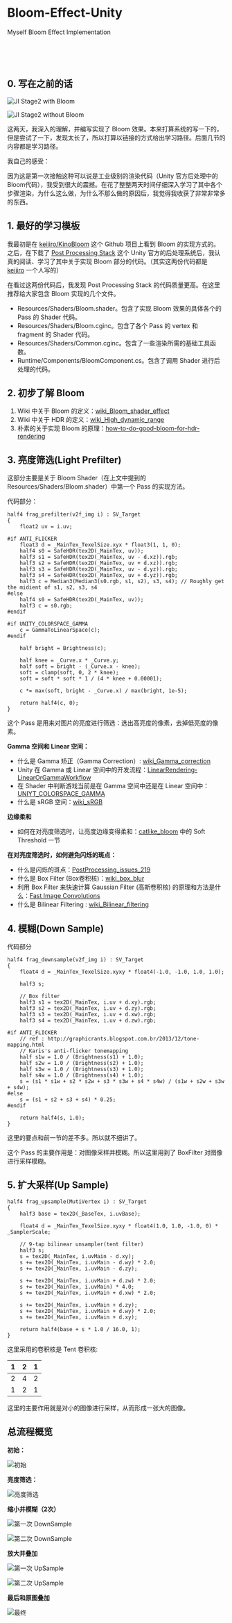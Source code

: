 # Bloom-Effect-Unity

Myself Bloom Effect Implementation

<br />
<br />
<br />

## 0. 写在之前的话

![JI Stage2 with Bloom][1]

![JI Stage2 without Bloom][2]

这两天，我深入的理解，并编写实现了 Bloom 效果。本来打算系统的写一下的，但是尝试了一下，发现太长了，所以打算以链接的方式给出学习路径。后面几节的内容都是学习路径。

我自己的感受：

因为这是第一次接触这种可以说是工业级别的渲染代码（Unity 官方后处理中的Bloom代码），我受到很大的震撼。在花了整整两天时间仔细深入学习了其中各个步骤渲染，为什么这么做，为什么不那么做的原因后，我觉得我收获了非常非常多的东西。

<!-- more -->

## 1. 最好的学习模板

我最初是在 [keijiro/KinoBloom](https://github.com/keijiro/KinoBloom) 这个 Github 项目上看到 Bloom 的实现方式的。之后，在下载了 [Post Processing Stack](https://assetstore.unity.com/packages/essentials/post-processing-stack-83912) 这个 Unity 官方的后处理系统后，我认真的阅读、学习了其中关于实现 Bloom 部分的代码。（其实这两份代码都是 [keijiro](https://github.com/keijiro) 一个人写的）

在看过这两份代码后，我发现 Post Processing Stack 的代码质量更高。在这里推荐给大家包含 Bloom 实现的几个文件。

+ Resources/Shaders/Bloom.shader。包含了实现 Bloom 效果的具体各个的 Pass 的 Shader 代码。
+ Resources/Shaders/Bloom.cginc。包含了各个 Pass 的 vertex 和 fragment 的 Shader 代码。
+ Resources/Shaders/Common.cginc。包含了一些渲染所需的基础工具函数。
+ Runtime/Components/BloomComponent.cs。包含了调用 Shader 进行后处理的代码。


## 2. 初步了解 Bloom

1. Wiki 中关于 Bloom 的定义：[wiki_Bloom_shader_effect](https://en.wikipedia.org/wiki/Bloom_(shader_effect))
2. Wiki 中关于 HDR 的定义：[wiki_High_dynamic_range](https://en.wikipedia.org/wiki/High_dynamic_range)
3. 朴素的关于实现 Bloom 的原理：[how-to-do-good-bloom-for-hdr-rendering](http://harkal.sylphis3d.com/2006/05/20/how-to-do-good-bloom-for-hdr-rendering/)

## 3. 亮度筛选(Light Prefilter)

这部分主要是关于 Bloom Shader（在上文中提到的Resources/Shaders/Bloom.shader）中第一个 Pass 的实现方法。

代码部分：
```hlsl
half4 frag_prefilter(v2f_img i) : SV_Target
{
    float2 uv = i.uv;

#if ANTI_FLICKER
    float3 d = _MainTex_TexelSize.xyx * float3(1, 1, 0);
    half4 s0 = SafeHDR(tex2D(_MainTex, uv));
    half3 s1 = SafeHDR(tex2D(_MainTex, uv - d.xz)).rgb;
    half3 s2 = SafeHDR(tex2D(_MainTex, uv + d.xz)).rgb;
    half3 s3 = SafeHDR(tex2D(_MainTex, uv - d.yz)).rgb;
    half3 s4 = SafeHDR(tex2D(_MainTex, uv + d.yz)).rgb;
    half3 c = Median3(Median3(s0.rgb, s1, s2), s3, s4); // Roughly get the midient of s1, s2, s3, s4
#else
    half4 s0 = SafeHDR(tex2D(_MainTex, uv));
    half3 c = s0.rgb;
#endif

#if UNITY_COLORSPACE_GAMMA
    c = GammaToLinearSpace(c);
#endif

    half bright = Brightness(c);

    half knee = _Curve.x * _Curve.y;
    half soft = bright - (_Curve.x - knee);
    soft = clamp(soft, 0, 2 * knee);
    soft = soft * soft * 1 / (4 * knee + 0.00001);

    c *= max(soft, bright - _Curve.x) / max(bright, 1e-5);

    return half4(c, 0);
}
```


这个 Pass 是用来对图片的亮度进行筛选：选出高亮度的像素，去掉低亮度的像素。

**Gamma 空间和 Linear 空间：**

+ 什么是 Gamma 矫正（Gamma Correction）: [wiki_Gamma_correction](https://en.wikipedia.org/wiki/Gamma_correction)
+ Unity 在 Gamma 或 Linear 空间中的开发流程：[LinearRendering-LinearOrGammaWorkflow](https://docs.unity3d.com/Manual/LinearRendering-LinearOrGammaWorkflow.html)
+ 在 Shader 中判断游戏当前是在 Gamma 空间中还是在 Linear 空间中：[UNIYT_COLORSPACE_GAMMA](https://docs.unity3d.com/ScriptReference/Rendering.BuiltinShaderDefine.UNITY_COLORSPACE_GAMMA.html)
+ 什么是 sRGB 空间：[wiki_sRGB](https://en.wikipedia.org/wiki/SRGB)


**边缘柔和**

+ 如何在对亮度筛选时，让亮度边缘变得柔和：[catlike_bloom](http://catlikecoding.com/unity/tutorials/advanced-rendering/bloom/) 中的 Soft Threshold 一节

**在对亮度筛选时，如何避免闪烁的斑点：**

+ 什么是闪烁的斑点：[PostProcessing_issues_219](https://github.com/Unity-Technologies/PostProcessing/issues/219)
+ 什么是 Box Filter (Box卷积核)：[wiki_box_blur](https://en.wikipedia.org/wiki/Box_blur)
+ 利用 Box Filter 来快速计算 Gaussian Filter (高斯卷积核) 的原理和方法是什么：[Fast Image Convolutions](https://web.archive.org/web/20060718054020/http://www.acm.uiuc.edu/siggraph/workshops/wjarosz_convolution_2001.pdf)
+ 什么是 Bilinear Filtering : [wiki_Bilinear_filtering](https://en.wikipedia.org/wiki/Bilinear_filtering)


## 4. 模糊(Down Sample)

代码部分

```hlsl
half4 frag_downsample(v2f_img i) : SV_Target
{
    float4 d = _MainTex_TexelSize.xyxy * float4(-1.0, -1.0, 1.0, 1.0);

    half3 s;

    // Box filter
    half3 s1 = tex2D(_MainTex, i.uv + d.xy).rgb;
    half3 s2 = tex2D(_MainTex, i.uv + d.zy).rgb;
    half3 s3 = tex2D(_MainTex, i.uv + d.xw).rgb;
    half3 s4 = tex2D(_MainTex, i.uv + d.zw).rgb;

#if ANTI_FLICKER
    // ref : http://graphicrants.blogspot.com.br/2013/12/tone-mapping.html
    // Karis's anti-flicker tonemapping
    half s1w = 1.0 / (Brightness(s1) + 1.0);
    half s2w = 1.0 / (Brightness(s2) + 1.0);
    half s3w = 1.0 / (Brightness(s3) + 1.0);
    half s4w = 1.0 / (Brightness(s4) + 1.0);
    s = (s1 * s1w + s2 * s2w + s3 * s3w + s4 * s4w) / (s1w + s2w + s3w + s4w);
#else
    s = (s1 + s2 + s3 + s4) * 0.25;
#endif 
    
    return half4(s, 1.0);
}
```

这里的要点和前一节的差不多。所以就不细讲了。

这个 Pass 的主要作用是：对图像采样并模糊。所以这里用到了 BoxFilter 对图像进行采样模糊。

## 5. 扩大采样(Up Sample)

```hlsl
half4 frag_upsample(MutiVertex i) : SV_Target
{
    half3 base = tex2D(_BaseTex, i.uvBase);

    float4 d = _MainTex_TexelSize.xyxy * float4(1.0, 1.0, -1.0, 0) * _SamplerScale;

    // 9-tap bilinear unsampler(tent filter)
    half3 s;
    s = tex2D(_MainTex, i.uvMain - d.xy);
    s += tex2D(_MainTex, i.uvMain - d.wy) * 2.0;
    s += tex2D(_MainTex, i.uvMain - d.zy);

    s += tex2D(_MainTex, i.uvMain + d.zw) * 2.0;
    s += tex2D(_MainTex, i.uvMain) * 4.0;
    s += tex2D(_MainTex, i.uvMain + d.xw) * 2.0;

    s += tex2D(_MainTex, i.uvMain + d.zy);
    s += tex2D(_MainTex, i.uvMain + d.wy) * 2.0;
    s += tex2D(_MainTex, i.uvMain + d.xy);
 
    return half4(base + s * 1.0 / 16.0, 1);
}
```

这里采用的卷积核是 Tent 卷积核:

| 1 | 2 | 1 |
|:-:|:-:|:-:|
| 2 | 4 | 2 |
| 1 | 2 | 1 |

这里的主要作用就是对小的图像进行采样，从而形成一张大的图像。

## 总流程概览

**初始：**

![初始][3]

**亮度筛选：**

![亮度筛选][4]

**缩小并模糊（2次）**

![第一次 DownSample][5]

![第二次 DownSample][6]

**放大并叠加**

![第一次 UpSample][7]

![第二次 UpSample][8]

**最后和原图叠加**

![最终][9]


  [1]: http://static.zybuluo.com/HandY/vabj5dgogq93kfc1cidbsgau/Bloom.png
  [2]: http://static.zybuluo.com/HandY/npx3z5smii7ilpt4x7752y1q/UnBloom.png
  [3]: http://static.zybuluo.com/HandY/8irxd3s17d2sv1swkoexf2l0/%E6%97%A0%E6%A0%87%E9%A2%98.png
  [4]: http://static.zybuluo.com/HandY/b7857l3mlz08cig2g7bb4i0p/%E6%97%A0%E6%A0%87%E9%A2%98.png
  [5]: http://static.zybuluo.com/HandY/ehdsvuuifqvw2mkej304m3qv/%E6%97%A0%E6%A0%87%E9%A2%98.png
  [6]: http://static.zybuluo.com/HandY/ow6uvhuohzo5uq7soqtfzy8w/%E6%97%A0%E6%A0%87%E9%A2%98.png
  [7]: http://static.zybuluo.com/HandY/n4z85m7z27q8661k8lsd60w7/%E6%97%A0%E6%A0%87%E9%A2%98.png
  [8]: http://static.zybuluo.com/HandY/mod3rclz30zbhjryy1k1k31y/%E6%97%A0%E6%A0%87%E9%A2%98.png
  [9]: http://static.zybuluo.com/HandY/nni0lmikwnps06z5slxqzgjs/%E6%97%A0%E6%A0%87%E9%A2%98.png
